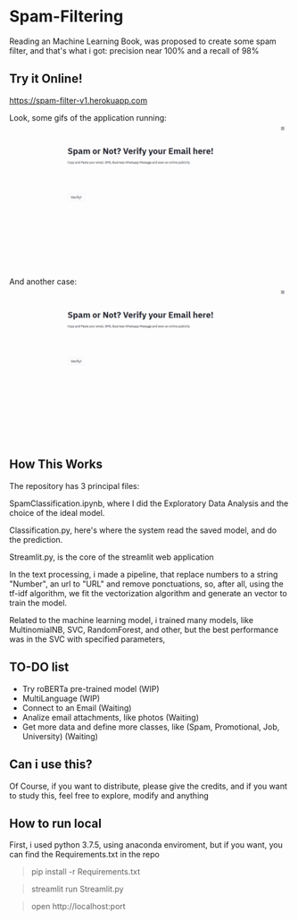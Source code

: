 # Spam-Filtering

Reading an Machine Learning Book, was proposed to create some spam filter, and that's what i got: precision near 100% and a recall of 98%

## Try it Online!

https://spam-filter-v1.herokuapp.com

Look, some gifs of the application running:
![](spam1.gif)
And another case:
![](spam2.gif)


## How This Works

The repository has 3 principal files:

SpamClassification.ipynb, where I did the Exploratory Data Analysis and the choice of the ideal model.

Classification.py, here's where the system read the saved model, and do the prediction.

Streamlit.py, is the core of the streamlit web application


In the text processing, i made a pipeline, that replace numbers to a string "Number", an url to "URL" and remove ponctuations, so, after all, using the tf-idf algorithm, we fit the vectorization algorithm and generate an vector to train the model.

Related to the machine learning model, i trained many models, like MultinomialNB, SVC, RandomForest, and other, but the best performance was in the SVC with specified parameters,

## TO-DO list

- Try roBERTa pre-trained model (WIP)
- MultiLanguage (WIP)
- Connect to an Email (Waiting)
- Analize email attachments, like photos (Waiting)
- Get more data and define more classes, like (Spam, Promotional, Job, University) (Waiting)

## Can i use this?

Of Course, if you want to distribute, please give the credits, and if you want to study this, feel free to explore, modify and anything

## How to run local

First, i used python 3.7.5, using anaconda enviroment, but if you want, you can find the Requirements.txt in the repo
>pip install -r Requirements.txt

>streamlit run Streamlit.py

>open http://localhost:port
